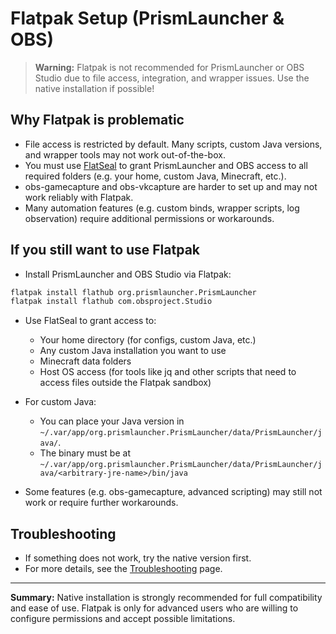 # Flatpak Setup (PrismLauncher & OBS)

> **Warning:**
> Flatpak is not recommended for PrismLauncher or OBS Studio due to file access, integration, and wrapper issues. Use the native installation if possible!

## Why Flatpak is problematic

- File access is restricted by default. Many scripts, custom Java versions, and wrapper tools may not work out-of-the-box.
- You must use [FlatSeal](https://flathub.org/apps/com.github.tchx84.Flatseal) to grant PrismLauncher and OBS access to all required folders (e.g. your home, custom Java, Minecraft, etc.).
- obs-gamecapture and obs-vkcapture are harder to set up and may not work reliably with Flatpak.
- Many automation features (e.g. custom binds, wrapper scripts, log observation) require additional permissions or workarounds.

## If you still want to use Flatpak

- Install PrismLauncher and OBS Studio via Flatpak:

```bash
flatpak install flathub org.prismlauncher.PrismLauncher
flatpak install flathub com.obsproject.Studio
```

- Use FlatSeal to grant access to:
  - Your home directory (for configs, custom Java, etc.)
  - Any custom Java installation you want to use
  - Minecraft data folders
  - Host OS access (for tools like jq and other scripts that need to access files outside the Flatpak sandbox)

- For custom Java:
  - You can place your Java version in `~/.var/app/org.prismlauncher.PrismLauncher/data/PrismLauncher/java/`.
  - The binary must be at `~/.var/app/org.prismlauncher.PrismLauncher/data/PrismLauncher/java/<arbitrary-jre-name>/bin/java`

- Some features (e.g. obs-gamecapture, advanced scripting) may still not work or require further workarounds.

## Troubleshooting

- If something does not work, try the native version first.
- For more details, see the [Troubleshooting](./020-troubleshooting.md) page.

---

**Summary:**
Native installation is strongly recommended for full compatibility and ease of use. Flatpak is only for advanced users who are willing to configure permissions and accept possible limitations.

